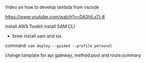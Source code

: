Video on how to develop lambda from vscode

https://www.youtube.com/watch?v=DA3hlLxTl-8

install AWS Toolkit
install SAM CLI

- brew install sam and six

command: `sam deploy --guided --profile personal`

change tamplate for api gateway, method:post and route:summary
